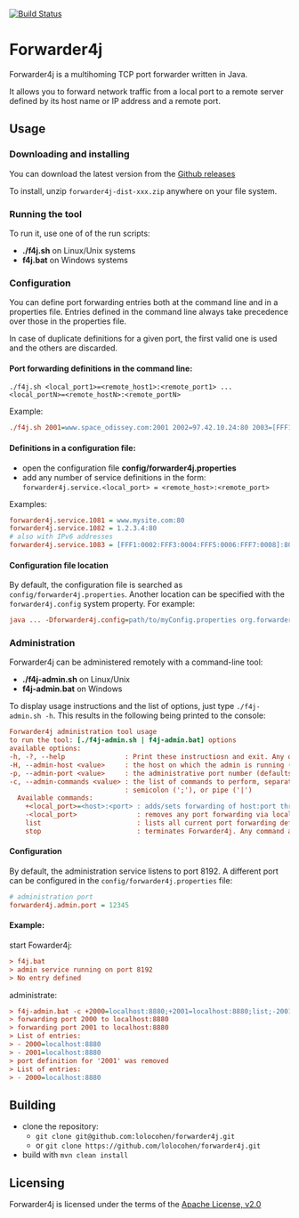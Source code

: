 [![Build Status](https://travis-ci.org/lolocohen/forwarder4j.svg?branch=master)](https://travis-ci.org/lolocohen/forwarder4j)

# Forwarder4j
Forwarder4j is a multihoming TCP port forwarder written in Java.

It allows you to forward network traffic from a local port to a remote server defined by its host name or IP address and a remote port.

## Usage

### Downloading and installing

You can download the latest version from the [Github releases](https://github.com/lolocohen/forwarder4j/releases)

To install, unzip `forwarder4j-dist-xxx.zip` anywhere on your file system.


### Running the tool

To run it, use one of of the run scripts:
- **./f4j.sh** on Linux/Unix systems
- **f4j.bat** on Windows systems

### Configuration

You can define port forwarding entries both at the command line and in a properties file. Entries defined in the command line always take precedence over those in the properties file.

In case of duplicate definitions for a given port, the first valid one is used and the others are discarded. 

#### Port forwarding definitions in the command line:

```
./f4j.sh <local_port1>=<remote_host1>:<remote_port1> ... <local_portN>=<remote_hostN>:<remote_portN>
```

Example: 

```ini
./f4j.sh 2001=www.space_odissey.com:2001 2002=97.42.10.24:80 2003=[FFF1:0002:FFF3:0004:FFF5:0006:FFF7:0008]:80
```

#### Definitions in a configuration file:

- open the configuration file **config/forwarder4j.properties**
- add any number of service definitions in the form:<br>
`forwarder4j.service.<local_port> = <remote_host>:<remote_port>`

Examples:
```INI
forwarder4j.service.1081 = www.mysite.com:80
forwarder4j.service.1082 = 1.2.3.4:80
# also with IPv6 addresses
forwarder4j.service.1083 = [FFF1:0002:FFF3:0004:FFF5:0006:FFF7:0008]:80
```

#### Configuration file location

By default, the configuration file is searched as `config/forwarder4j.properties`. Another location can be specified with the `forwarder4j.config` system property. For example:

```ini
java ... -Dforwarder4j.config=path/to/myConfig.properties org.forwarder4j.Forwarder 8089=www.myhost.com:80
```


### Administration

Forwarder4j can be administered remotely with a command-line tool:
- **./f4j-admin.sh** on Linux/Unix
- **f4j-admin.bat** on Windows

To display usage instructions and the list of options, just type `./f4j-admin.sh -h`. This results in the following being printed to the console:

~~~ini
Forwarder4j administration tool usage
to run the tool: [./f4j-admin.sh | f4j-admin.bat] options
available options:
-h, -?, --help               : Print these instructiosn and exit. Any other option is ignored
-H, --admin-host <value>     : the host on which the admin is running (defaults to 'localhost')
-p, --admin-port <value>     : the administrative port number (defaults to '8192')
-c, --admin-commands <value> : the list of commands to perform, separated with comma (','),
                             : semicolon (';'), or pipe ('|')
  Available commands:
    +<local_port>=<host>:<port> : adds/sets forwarding of host:port through local_port
    -<local_port>               : removes any port forwarding via local_port
    list                        : lists all current port forwarding definitions
    stop                        : terminates Forwarder4j. Any command after this is ignored
~~~

#### Configuration

By default, the administration service listens to port 8192. A different port can be configured in the `config/forwarder4j.properties` file:

~~~ini
# administration port
forwarder4j.admin.port = 12345
~~~



#### Example:

start Fowarder4j:

~~~ini
> f4j.bat
> admin service running on port 8192
> No entry defined
~~~

administrate:

~~~ini
> f4j-admin.bat -c +2000=localhost:8880;+2001=localhost:8880;list;-2001;list
> forwarding port 2000 to localhost:8880
> forwarding port 2001 to localhost:8880
> List of entries:
> - 2000=localhost:8880
> - 2001=localhost:8880
> port definition for '2001' was removed
> List of entries:
> - 2000=localhost:8880

~~~



## Building

- clone the repository:
  - `git clone git@github.com:lolocohen/forwarder4j.git`
  - or `git clone https://github.com/lolocohen/forwarder4j.git`
- build with `mvn clean install`


## Licensing

Forwarder4j is licensed under the terms of the [Apache License, v2.0](http://www.apache.org/licenses/LICENSE-2.0.html)
